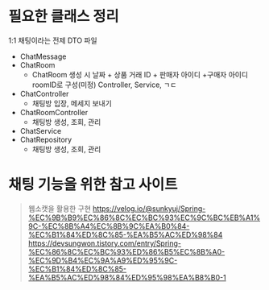 # 필요한 클래스 정리
1:1 채팅이라는 전제
DTO 파일
- ChatMessage
- ChatRoom
	- ChatRoom 생성 시 날짜 + 상품 거래 ID + 판매자 아이디  +구매자 아이디 roomID로 구성(미정)
Controller, Service, ㄱㄷ 
- ChatController
	- 채팅방 입장, 메세지 보내기
- ChatRoomController
	- 채팅방 생성, 조회, 관리
- ChatService
- ChatRepository
	- 채팅방 생성, 조회, 관리
# 채팅 기능을 위한 참고 사이트

> 웹소캣을 활용한 구현
> https://velog.io/@sunkyuj/Spring-%EC%9B%B9%EC%86%8C%EC%BC%93%EC%9C%BC%EB%A1%9C-%EC%8B%A4%EC%8B%9C%EA%B0%84-%EC%B1%84%ED%8C%85-%EA%B5%AC%ED%98%84
> https://devsungwon.tistory.com/entry/Spring-%EC%86%8C%EC%BC%93%ED%86%B5%EC%8B%A0-%EC%9D%B4%EC%9A%A9%ED%95%9C-%EC%B1%84%ED%8C%85-%EA%B5%AC%ED%98%84%ED%95%98%EA%B8%B0-1